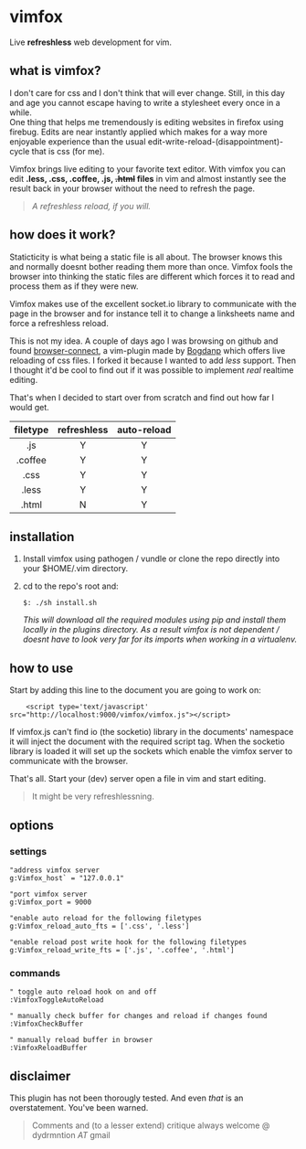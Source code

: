 vimfox
======

Live **refreshless** web development for vim.


what is vimfox?
---------------

I don't care for css and I don't think that will ever change. Still, in this day 
and age you cannot escape having to write a stylesheet every once in a while.  
One thing that helps me tremendously is editing websites in firefox using firebug. 
Edits are near instantly applied which makes for a way more enjoyable experience
than the usual edit-write-reload-(disappointment)-cycle that is css (for me).

Vimfox brings live editing to your favorite text editor. With 
vimfox you can edit **.less, .css, .coffee, .js, ~~.html~~ files** in vim
and almost instantly see the result back in your browser without the need
to refresh the page.

> *A refreshless reload, if you will.*  


how does it work?
-----------------

Staticticity is what being a static file is all about. The browser knows this
and normally doesnt bother reading them more than once. 
Vimfox fools the browser into thinking the static files are different 
which forces it to read and process them as if they were new.

Vimfox makes use of the excellent socket.io library to communicate with the 
page in the browser and for instance tell it to change a linksheets name
and force a refreshless reload.

This is not my idea. A couple of days ago I was browsing on github and found 
[browser-connect](https://github.com/Bogdanp/browser-connect.vim), a vim-plugin
made by [Bogdanp](http://github.com/Bogdanp) which offers live reloading of css
files. I forked it because I wanted to add *less* support. Then I thought it'd
be cool to find out if it was possible to implement *real* realtime editing.

That's when I decided to start over from scratch and find out how far I would
get.

|filetype|refreshless|auto-reload|
|:-:|:-:|:-:|
|.js|Y|Y|
|.coffee|Y|Y|
|.css|Y|Y|
|.less|Y|Y|
|.html|N|Y|


installation
------------

1. Install vimfox using pathogen / vundle or clone the repo directly into
your $HOME/.vim directory.

2. cd to the repo's root and:
        
    `$: ./sh install.sh`

   *This will download all the required modules using pip and install
   them locally in the plugins directory. As a result vimfox is not 
   dependent / doesnt have to look very far for its imports when working 
   in a virtualenv.*


how to use
----------

Start by adding this line to the document you are going to work on:
        
        <script type='text/javascript' src="http://localhost:9000/vimfox/vimfox.js"></script>

If vimfox.js can't find io (the socketio) library in the documents' namespace
it will inject the document with the required script tag.
When the socketio library is loaded it will set up the sockets which enable the
vimfox server to communicate with the browser.


That's all. Start your (dev) server open a file in vim and start editing. 

> It might be very refreshlessning.


options
-------  
  

### settings
```vim
"address vimfox server
g:Vimfox_host` = "127.0.0.1"

"port vimfox server
g:Vimfox_port = 9000

"enable auto reload for the following filetypes
g:Vimfox_reload_auto_fts = ['.css', '.less']

"enable reload post write hook for the following filetypes
g:Vimfox_reload_write_fts = ['.js', '.coffee', '.html']

```

### commands
```vim
" toggle auto reload hook on and off
:VimfoxToggleAutoReload

" manually check buffer for changes and reload if changes found
:VimfoxCheckBuffer

" manually reload buffer in browser
:VimfoxReloadBuffer
```

disclaimer
----------

This plugin has not been thorougly tested. And even *that* is an overstatement.
You've been warned.  

  

> Comments and (to a lesser extend) critique always welcome @ dydrmntion _AT_ gmail

